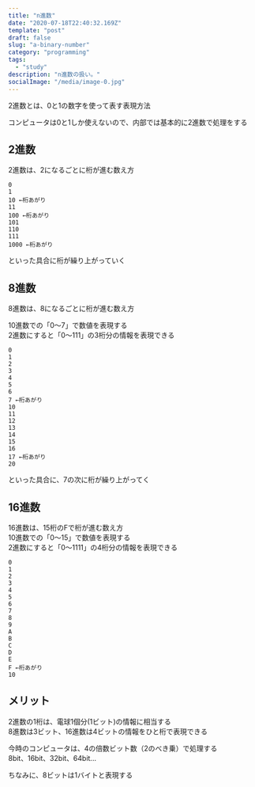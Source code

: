 ```yaml
---
title: "n進数"
date: "2020-07-18T22:40:32.169Z"
template: "post"
draft: false
slug: "a-binary-number"
category: "programming"
tags:
  - "study"
description: "n進数の扱い。"
socialImage: "/media/image-0.jpg"
---
```


2進数とは、0と1の数字を使って表す表現方法<br>

コンピュータは0と1しか使えないので、内部では基本的に2進数で処理をする<br>

## 2進数

2進数は、2になるごとに桁が進む数え方<br>

```
0
1
10 ←桁あがり
11
100 ←桁あがり
101
110
111
1000 ←桁あがり
```

といった具合に桁が繰り上がっていく

## 8進数

8進数は、8になるごとに桁が進む数え方<br>

10進数での「0〜7」で数値を表現する<br>
2進数にすると「0〜111」の3桁分の情報を表現できる<br>

```
0
1
2
3
4
5
6
7 ←桁あがり
10
11
12
13
14
15
16
17 ←桁あがり
20
```

といった具合に、7の次に桁が繰り上がってく<br>

## 16進数

16進数は、15桁のFで桁が進む数え方<br>
10進数での「0〜15」で数値を表現する<br>
2進数にすると「0〜1111」の4桁分の情報を表現できる<br>

```
0
1
2
3
4
5
6
7
8
9
A
B
C
D
E
F ←桁あがり
10
```

## メリット

2進数の1桁は、電球1個分(1ビット)の情報に相当する<br>
8進数は3ビット、16進数は4ビットの情報をひと桁で表現できる<br>

今時のコンピュータは、4の倍数ビット数（2のべき乗）で処理する<br>
8bit、16bit、32bit、64bit...<br>

ちなみに、8ビットは1バイトと表現する
